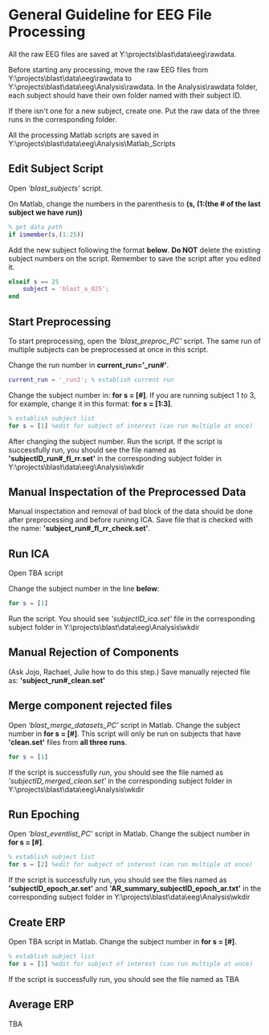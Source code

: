 # General Guideline for EEG File Processing

All the raw EEG files are saved at Y:\projects\blast\data\eeg\rawdata.

Before starting any processing, move the raw EEG files from  Y:\projects\blast\data\eeg\rawdata to Y:\projects\blast\data\eeg\Analysis\rawdata. In the Analysis\rawdata folder, each subject should have their own folder named with their subject ID. 

If there isn't one for a new subject, create one. Put the raw data of the three runs in the corresponding folder.

All the processing Matlab scripts are saved in Y:\projects\blast\data\eeg\Analysis\Matlab_Scripts

## Edit Subject Script

Open *'blast_subjects'* script.

On Matlab, change the numbers in the parenthesis to **(s, (1:(the # of the last subject we have run))**

```Matlab
% get data path
if ismember(s,(1:25))
```

Add the new subject following the format **below**. **Do NOT** delete the existing subject numbers on the script. Remember to save the script after you edited it.

```Matlab
elseif s == 25
    subject = 'blast_a_025';
end
```

## Start Preprocessing

To start preprocessing, open the *'blast_preproc_PC'* script. The same run of multiple subjects can be preprocessed at once in this script.

Change the run number in **current_run='_run#'**. 

```Matlab
current_run = '_run3'; % establish current run
```

Change the subject number in: **for s = [#]**. If you are running subject 1 to 3, for example, change it in this format: **for s = [1:3]**. 

```Matlab
% establish subject list
for s = [1] %edit for subject of interest (can run multiple at once)
```

After changing the subject number. Run the script. If the script is successfully run, you should see the file named as **'subjectID_run#_fl_rr.set'** in the corresponding subject folder in Y:\projects\blast\data\eeg\Analysis\wkdir

## Manual Inspectation of the Preprocessed Data 

Manual inspectation and removal of bad block of the data should be done after preprocessing and before runinng ICA. Save file that is checked with the name: **'subject_run#_fl_rr_check.set'**.

## Run ICA

Open TBA script

Change the subject number in the line **below**: 

```Matlab
for s = [1]
```

Run the script. You should see *'subjectID_ica.set'* file in the corresponding subject folder in Y:\projects\blast\data\eeg\Analysis\wkdir 

## Manual Rejection of Components

(Ask Jojo, Rachael, Julie how to do this step.) Save manually rejected file as: **'subject_run#_clean.set'**

## Merge component rejected files

Open *'blast_merge_datasets_PC'* script in Matlab. Change the subject number in **for s = [#]**. This script will only be run on subjects that have **'clean.set'** files from **all three runs**. 

```Matlab
for s = [1]
```

If the script is successfully run, you should see the file named as *'subjectID_merged_clean.set'* in the corresponding subject folder in Y:\projects\blast\data\eeg\Analysis\wkdir

## Run Epoching

Open *'blast_eventlist_PC'* script in Matlab. Change the subject number in **for s = [#]**.

```Matlab
% establish subject list
for s = [2] %edit for subject of interest (can run multiple at once)
```

If the script is successfully run, you should see the files named as **'subjectID_epoch_ar.set'** and **'AR_summary_subjectID_epoch_ar.txt'** in the corresponding subject folder in Y:\projects\blast\data\eeg\Analysis\wkdir

## Create ERP  

Open TBA script in Matlab. Change the subject number in **for s = [#]**.

```Matlab
% establish subject list
for s = [1] %edit for subject of interest (can run multiple at once)
```

If the script is successfully run, you should see the file named as TBA

## Average ERP
TBA
